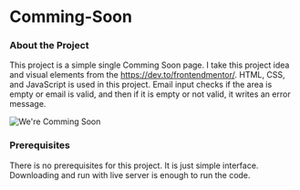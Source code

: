 # Comming-Soon
### About the Project
This project is a simple single Comming Soon page. I take this project idea and visual elements from the https://dev.to/frontendmentor/. HTML, CSS, and JavaScript is used in this project. Email input checks if the area is empty or email is valid, and then if it is empty or not valid, it writes an error message.

![We're Comming Soon](https://user-images.githubusercontent.com/56771693/105615347-e91d4880-5de0-11eb-8685-34e83b16a7f6.png)

### Prerequisites
There is no prerequisites for this project. It is just simple interface. Downloading and run with live server is enough to run the code.
